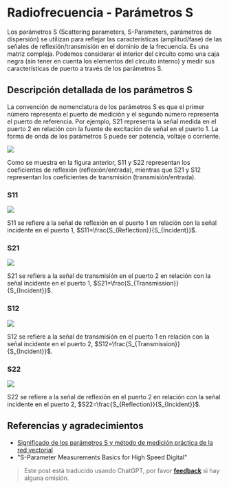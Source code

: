 # Radiofrecuencia - Parámetros S

Los parámetros S (Scattering parameters, S-Parameters, parámetros de dispersión) se utilizan para reflejar las características (amplitud/fase) de las señales de reflexión/transmisión en el dominio de la frecuencia. Es una matriz compleja. Podemos considerar el interior del circuito como una caja negra (sin tener en cuenta los elementos del circuito interno) y medir sus características de puerto a través de los parámetros S.

## Descripción detallada de los parámetros S

La convención de nomenclatura de los parámetros S es que el primer número representa el puerto de medición y el segundo número representa el puerto de referencia. Por ejemplo, S21 representa la señal medida en el puerto 2 en relación con la fuente de excitación de señal en el puerto 1. La forma de onda de los parámetros S puede ser potencia, voltaje o corriente.

![](https://wiki-media-1253965369.cos.ap-guangzhou.myqcloud.com/img/20220627100338.png)

Como se muestra en la figura anterior, S11 y S22 representan los coeficientes de reflexión (reflexión/entrada), mientras que S21 y S12 representan los coeficientes de transmisión (transmisión/entrada).

### S11

![](https://wiki-media-1253965369.cos.ap-guangzhou.myqcloud.com/img/20220621000000.gif)

S11 se refiere a la señal de reflexión en el puerto 1 en relación con la señal incidente en el puerto 1, $S11=\frac{S_{Reflection}}{S_{Incident}}$.

### S21

![](https://wiki-media-1253965369.cos.ap-guangzhou.myqcloud.com/img/20220621000001.gif)

S21 se refiere a la señal de transmisión en el puerto 2 en relación con la señal incidente en el puerto 1, $S21=\frac{S_{Transmission}}{S_{Incident}}$.

### S12

![](https://wiki-media-1253965369.cos.ap-guangzhou.myqcloud.com/img/20220621000002.gif)

S12 se refiere a la señal de transmisión en el puerto 1 en relación con la señal incidente en el puerto 2, $S12=\frac{S_{Transmission}}{S_{Incident}}$.

### S22

![](https://wiki-media-1253965369.cos.ap-guangzhou.myqcloud.com/img/20220621000003.gif)

S22 se refiere a la señal de reflexión en el puerto 2 en relación con la señal incidente en el puerto 2, $S22=\frac{S_{Reflection}}{S_{Incident}}$.

## Referencias y agradecimientos

- [Significado de los parámetros S y método de medición práctica de la red vectorial](http://jietaipu.com/resource/88.html)
- "S-Parameter Measurements Basics for High Speed Digital"

> Este post está traducido usando ChatGPT, por favor [**feedback**](https://github.com/linyuxuanlin/Wiki_MkDocs/issues/new) si hay alguna omisión.